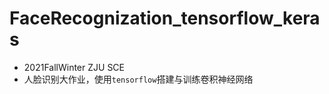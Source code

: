 # FaceRecognization_tensorflow_keras

- 2021FallWinter ZJU SCE
- 人脸识别大作业，使用```tensorflow```搭建与训练卷积神经网络
